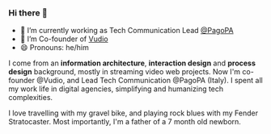 ### Hi there 👋

<!--
**biccio/biccio** is a ✨ _special_ ✨ repository because its `README.md` (this file) appears on your GitHub profile.

Here are some ideas to get you started:

-->


- 🔭 I’m currently working as Tech Communication Lead [@PagoPA](https://github.com/pagopa)
- 🌱 I’m Co-founder of [Vudio](https://vudio.it)
- 😄 Pronouns: he/him

I come from an **information architecture**, **interaction design** and **process design** background, mostly in streaming video web projects. Now I'm co-founder @Vudio, and Lead Tech Communication @PagoPA (Italy). I spent all my work life in digital agencies, simplifying and humanizing tech complexities. 

I love travelling with my gravel bike, and playing rock blues with my Fender Stratocaster. Most importantly, I'm a father of a 7 month old newborn.


